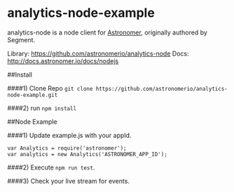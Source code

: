 analytics-node-example
==============

analytics-node is a node client for [Astronomer](http://www.astronomer.io), originally authored by Segment.

Library: https://github.com/astronomerio/analytics-node
Docs: http://docs.astronomer.io/docs/nodejs

##Install 

####1) Clone Repo `git clone https://github.com/astronomerio/analytics-node-example.git`

####2) run `npm install`

##Node Example

####1) Update example.js with your appId.
```
var Analytics = require('astronomer');
var analytics = new Analytics('ASTRONOMER_APP_ID');
```

####2) Execute `npm run test`.

####3) Check your live stream for events. 



